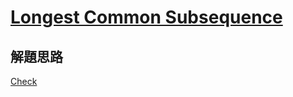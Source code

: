 # [Longest Common Subsequence](https://www.codewars.com/kata/52756e5ad454534f220001ef/)

## 解題思路

[Check](https://github.com/hongtw/leetcode/tree/master/leetcode/1143.Longest-Common-Subsequence)
